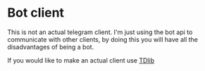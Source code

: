 # Bot client

This is not an actual telegram client.
I'm just using the bot api to communicate with other clients, by doing this you will have all the disadvantages of being a bot.

If you would like to make an actual client use [TDlib](https://telegram.org/blog/tdlib)


